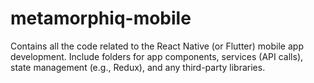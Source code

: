 # metamorphiq-mobile
Contains all the code related to the React Native (or Flutter) mobile app development. Include folders for app components, services (API calls), state management (e.g., Redux), and any third-party libraries.

